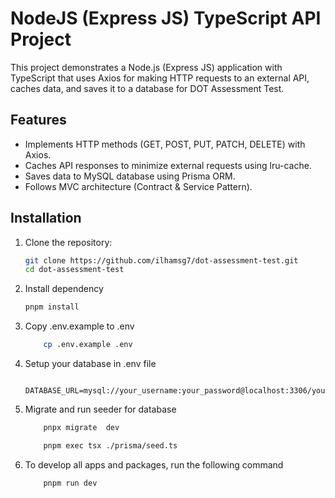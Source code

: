 # NodeJS (Express JS) TypeScript API Project

This project demonstrates a Node.js (Express JS) application with TypeScript that uses Axios for making HTTP requests to an external API, caches data, and saves it to a database for DOT Assessment Test.

## Features
- Implements HTTP methods (GET, POST, PUT, PATCH, DELETE) with Axios.
- Caches API responses to minimize external requests using lru-cache.
- Saves data to MySQL database using Prisma ORM.
- Follows MVC architecture (Contract & Service Pattern).

## Installation

1. Clone the repository:
   ```bash
   git clone https://github.com/ilhamsg7/dot-assessment-test.git
   cd dot-assessment-test
   ```
2. Install dependency
    ```bash
    pnpm install
   ```
3. Copy .env.example to .env
    ```bash
        cp .env.example .env
    ```
4. Setup your database in .env file
    ```
        DATABASE_URL=mysql://your_username:your_password@localhost:3306/your_database
    ```
5. Migrate and run seeder for database
    ```bash
        pnpx migrate  dev
    ```

    ```bash
        pnpm exec tsx ./prisma/seed.ts
    ```
6. To develop all apps and packages, run the following command
    ```bash
        pnpm run dev
    ```